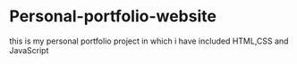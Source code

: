 # Personal-portfolio-website
this is my personal portfolio project in which i have included HTML,CSS and JavaScript
